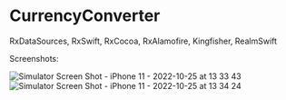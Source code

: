 # CurrencyConverter

RxDataSources, RxSwift, RxCocoa, RxAlamofire, Kingfisher, RealmSwift

Screenshots:

![Simulator Screen Shot - iPhone 11 - 2022-10-25 at 13 33 43](https://user-images.githubusercontent.com/81308003/197752540-c88a024d-d5ad-4c42-9415-1725a40fc4dd.png)
![Simulator Screen Shot - iPhone 11 - 2022-10-25 at 13 34 24](https://user-images.githubusercontent.com/81308003/197752545-f5426d68-346b-4825-982d-778c7428370b.png)

 
